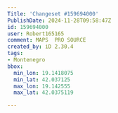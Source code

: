 ```yaml
---
Title: 'Changeset #159694000'
PublishDate: 2024-11-28T09:58:47Z
id: 159694000
user: Robert165165
comment: MAPS  PRO SOURCE
created_by: iD 2.30.4
tags:
- Montenegro
bbox:
  min_lon: 19.1418075
  min_lat: 42.037125
  max_lon: 19.142555
  max_lat: 42.0375119

---
```

